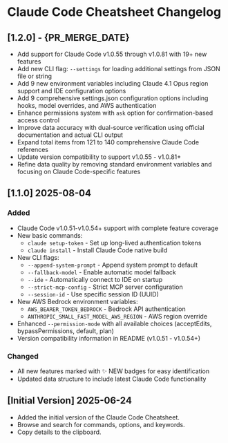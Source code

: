 # Claude Code Cheatsheet Changelog

## [1.2.0] - {PR_MERGE_DATE}

- Add support for Claude Code v1.0.55 through v1.0.81 with 19+ new features
- Add new CLI flag: `--settings` for loading additional settings from JSON file or string
- Add 9 new environment variables including Claude 4.1 Opus region support and IDE configuration options
- Add 9 comprehensive settings.json configuration options including hooks, model overrides, and AWS authentication
- Enhance permissions system with `ask` option for confirmation-based access control
- Improve data accuracy with dual-source verification using official documentation and actual CLI output
- Expand total items from 121 to 140 comprehensive Claude Code references
- Update version compatibility to support v1.0.55 - v1.0.81+
- Refine data quality by removing standard environment variables and focusing on Claude Code-specific features

## [1.1.0] 2025-08-04

### Added
- Claude Code v1.0.51-v1.0.54+ support with complete feature coverage
- New basic commands:
  - `claude setup-token` - Set up long-lived authentication tokens
  - `claude install` - Install Claude Code native build
- New CLI flags:
  - `--append-system-prompt` - Append system prompt to default
  - `--fallback-model` - Enable automatic model fallback
  - `--ide` - Automatically connect to IDE on startup
  - `--strict-mcp-config` - Strict MCP server configuration
  - `--session-id` - Use specific session ID (UUID)
- New AWS Bedrock environment variables:
  - `AWS_BEARER_TOKEN_BEDROCK` - Bedrock API authentication
  - `ANTHROPIC_SMALL_FAST_MODEL_AWS_REGION` - AWS region override
- Enhanced `--permission-mode` with all available choices (acceptEdits, bypassPermissions, default, plan)
- Version compatibility information in README (v1.0.51 - v1.0.54+)

### Changed
- All new features marked with ✨ NEW badges for easy identification
- Updated data structure to include latest Claude Code functionality

## [Initial Version] 2025-06-24

- Added the initial version of the Claude Code Cheatsheet.
- Browse and search for commands, options, and keywords.
- Copy details to the clipboard.
